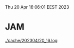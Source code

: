 Thu 20 Apr 16:06:01 EEST 2023
# JAM
<a href='./cache/202304/20_16.log'>./cache/202304/20_16.log</a>
